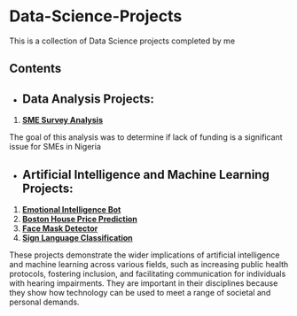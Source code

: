 # Data-Science-Projects
This is a collection of Data Science projects completed by me

## Contents

* ## Data Analysis Projects:
1. **[SME Survey Analysis](https://github.com/victory-lelekumo/Data-Science-Projects/blob/main/Capstone%20Project%20-%20Analysis%20of%20SME%20Survey%20Data%20by%20Victory%20Lelekumo.ipynb)**

  The goal of this analysis was to determine if lack of funding is a significant issue for SMEs in Nigeria

* ## Artificial Intelligence and Machine Learning Projects:
1. **[Emotional Intelligence Bot]()**
2. **[Boston House Price Prediction]()**
3. **[Face Mask Detector]()**
4. **[Sign Language Classification]()**

These projects demonstrate the wider implications of artificial intelligence and machine learning across various fields, such as increasing public health protocols, fostering inclusion, and facilitating communication for individuals with hearing impairments. They are important in their disciplines because they show how technology can be used to meet a range of societal and personal demands.
